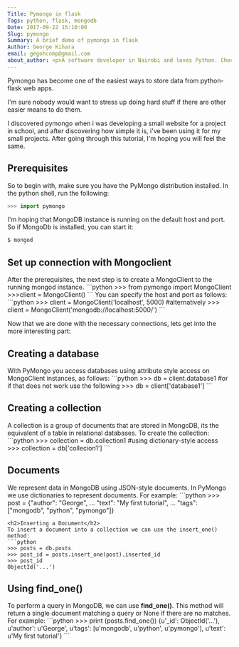 ```yaml
---
Title: Pymongo in flask
Tags: python, flask, mongodb
Date: 2017-09-22 15:10:00
Slug: pymongo
Summary: A brief demo of pymongo in flask
Author: George Kihara
email: gegohcomp@gmail.com
about_author: <p>A software developer in Nairobi and loves Python. Check out <a href="https://georgekihara.github.io/">home page</a>
---
```


Pymongo has become one of the easiest ways to store data from python-flask web apps.

I'm sure nobody would want to stress up doing hard stuff if there are other easier means to do them.

I discovered pymongo when i was developing a small website for a project in school, and after discovering how simple it is, i've been using it for my small projects.
After going through this tutorial, I'm hoping you will feel the same.

<h2><b>Prerequisites</b></h2>
So to begin with, make sure you have the PyMongo distribution installed. In the python shell, run the following:

``` python
>>> import pymongo
```
I'm hoping that MongoDB instance is running on the default host and port. So if MongoDb is installed, you can start it:
``` python
$ mongod
```
<h2>Set up connection with Mongoclient</h2>
After the prerequisites, the next step is to create a MongoClient to the running  mongod instance.
```python 
>>> from pymongo import MongoClient
>>>client = MongoClient()
```
You can specify the host and port as follows:
```python
>>> client = MongoClient('localhost', 5000)
#alternatively
>>> client = MongoClient('mongodb://localhost:5000/')
```

Now that we are done with the necessary connections, lets get into the more interesting part:
<h2> Creating a database</h2>
With PyMongo you access databases using attribute style access on MongoClient instances, as follows:
```python
>>> db = client.database1
#or if that does not work use the following
>>> db = client['database1']
```
<h2> Creating a collection</h2>
A collection is a group of documents that are stored in MongoDB, its the equivalent of a table in relational databases. To create the collection:
```python
>>> collection = db.collection1
#using dictionary-style access
>>> collection = db['collecion1']
```

<h2>Documents</h2>
We represent data in MongoDB using JSON-style documents. In PyMongo we use dictionaries to represent documents. For example:
```python
>>> post = {"author": "George",
...         "text": "My first tutorial",
...         "tags": ["mongodb", "python", "pymongo"]}

```
<h2>Inserting a Document</h2>
To insert a document into a collection we can use the insert_one() method:
```python
>>> posts = db.posts
>>> post_id = posts.insert_one(post).inserted_id
>>> post_id
ObjectId('...')
```

<h2>Using <b>find_one()</b></h2>
To perform a query in MongoDB, we can use <b>find_one()</b>. This method will return a single document matching a query or None if there are no matches. For example:
```python
>>> print (posts.find_one())
{u'_id': ObjectId('...'),
 u'author': u'George',
 u'tags': [u'mongodb', u'python', u'pymongo'],
 u'text': u'My first tutorial'}
 ```
